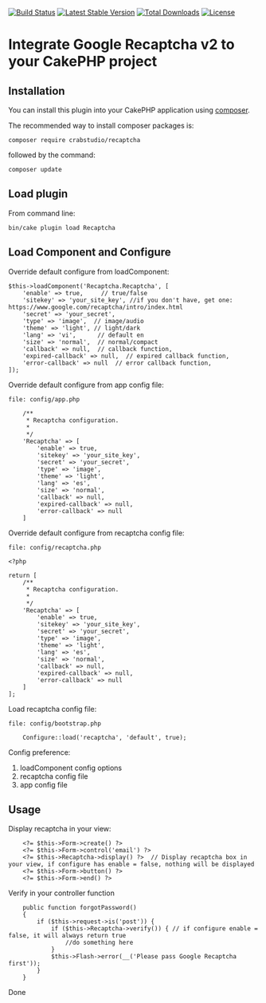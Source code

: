 [![Build Status](https://travis-ci.org/agiletechvn/Recaptcha.svg?branch=master)](https://travis-ci.org/agiletechvn/Recaptcha) [![Latest Stable Version](https://poser.pugx.org/crabstudio/recaptcha/v/stable)](https://packagist.org/packages/crabstudio/recaptcha) [![Total Downloads](https://poser.pugx.org/crabstudio/recaptcha/downloads)](https://packagist.org/packages/crabstudio/recaptcha) [![License](https://poser.pugx.org/crabstudio/recaptcha/license)](https://packagist.org/packages/crabstudio/recaptcha)
# Integrate Google Recaptcha v2 to your CakePHP project

## Installation

You can install this plugin into your CakePHP application using [composer](http://getcomposer.org).

The recommended way to install composer packages is:

```
composer require crabstudio/recaptcha
```

followed by the command:

```
composer update
```

## Load plugin

From command line:
```
bin/cake plugin load Recaptcha
```

## Load Component and Configure

Override default configure from loadComponent:
```
$this->loadComponent('Recaptcha.Recaptcha', [
    'enable' => true,     // true/false
    'sitekey' => 'your_site_key', //if you don't have, get one: https://www.google.com/recaptcha/intro/index.html
    'secret' => 'your_secret',
    'type' => 'image',  // image/audio
    'theme' => 'light', // light/dark
    'lang' => 'vi',      // default en
    'size' => 'normal',  // normal/compact
    'callback' => null,  // callback function,
    'expired-callback' => null,  // expired callback function,
    'error-callback' => null  // error callback function,
]);
```

Override default configure from app config file:
```
file: config/app.php

    /**
     * Recaptcha configuration.
     *
     */
    'Recaptcha' => [
        'enable' => true,
        'sitekey' => 'your_site_key',
        'secret' => 'your_secret',
        'type' => 'image',
        'theme' => 'light',
        'lang' => 'es',
        'size' => 'normal',
        'callback' => null,
        'expired-callback' => null,
        'error-callback' => null
    ]
```

Override default configure from recaptcha config file:
```
file: config/recaptcha.php

<?php

return [
    /**
     * Recaptcha configuration.
     *
     */
    'Recaptcha' => [
        'enable' => true,
        'sitekey' => 'your_site_key',
        'secret' => 'your_secret',
        'type' => 'image',
        'theme' => 'light',
        'lang' => 'es',
        'size' => 'normal',
        'callback' => null,
        'expired-callback' => null,
        'error-callback' => null
    ]
];
```

Load recaptcha config file:
```
file: config/bootstrap.php

    Configure::load('recaptcha', 'default', true);
```

Config preference:
1. loadComponent config options
2. recaptcha config file
3. app config file

## Usage

Display recaptcha in your view:
```
    <?= $this->Form->create() ?>
    <?= $this->Form->control('email') ?>
    <?= $this->Recaptcha->display() ?>  // Display recaptcha box in your view, if configure has enable = false, nothing will be displayed
    <?= $this->Form->button() ?>
    <?= $this->Form->end() ?>
```

Verify in your controller function
```
    public function forgotPassword()
    {
        if ($this->request->is('post')) {
            if ($this->Recaptcha->verify()) { // if configure enable = false, it will always return true
                //do something here
            }
            $this->Flash->error(__('Please pass Google Recaptcha first'));
        }
    }
```

Done

